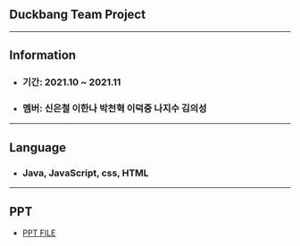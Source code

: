 ## Duckbang Team Project
  
***

## Information

* ### 기간: 2021.10 ~ 2021.11
* ### 멤버: 신은철 이한나 박천혁 이덕중 나지수 김의성

***

## Language

* ### Java, JavaScript, css, HTML

***

## PPT

* [PPT FILE](https://github.com/ec-shin/Duckbang/blob/main/Duckbang.pdf)



